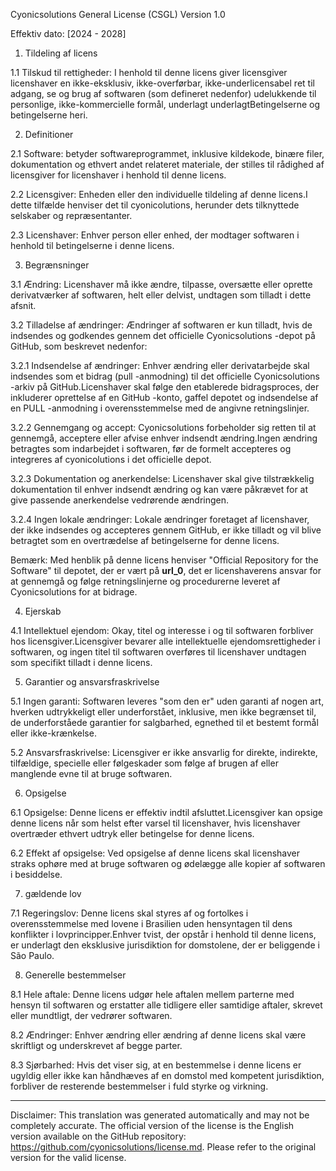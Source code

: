 Cyonicsolutions General License (CSGL)
Version 1.0

Effektiv dato: [2024 - 2028]

1. Tildeling af licens

1.1 Tilskud til rettigheder: I henhold til denne licens giver licensgiver licenshaver en ikke-eksklusiv, ikke-overførbar, ikke-underlicensabel ret til adgang, se og brug af softwaren (som defineret nedenfor) udelukkende til personlige, ikke-kommercielle formål, underlagt underlagtBetingelserne og betingelserne heri.

2. Definitioner

2.1 Software: betyder softwareprogrammet, inklusive kildekode, binære filer, dokumentation og ethvert andet relateret materiale, der stilles til rådighed af licensgiver for licenshaver i henhold til denne licens.

2.2 Licensgiver: Enheden eller den individuelle tildeling af denne licens.I dette tilfælde henviser det til cyonicolutions, herunder dets tilknyttede selskaber og repræsentanter.

2.3 Licenshaver: Enhver person eller enhed, der modtager softwaren i henhold til betingelserne i denne licens.

3. Begrænsninger

3.1 Ændring: Licenshaver må ikke ændre, tilpasse, oversætte eller oprette derivatværker af softwaren, helt eller delvist, undtagen som tilladt i dette afsnit.

3.2 Tilladelse af ændringer: Ændringer af softwaren er kun tilladt, hvis de indsendes og godkendes gennem det officielle Cyonicsolutions -depot på GitHub, som beskrevet nedenfor:

3.2.1 Indsendelse af ændringer: Enhver ændring eller derivatarbejde skal indsendes som et bidrag (pull -anmodning) til det officielle Cyonicsolutions -arkiv på GitHub.Licenshaver skal følge den etablerede bidragsproces, der inkluderer oprettelse af en GitHub -konto, gaffel depotet og indsendelse af en PULL -anmodning i overensstemmelse med de angivne retningslinjer.

3.2.2 Gennemgang og accept: Cyonicsolutions forbeholder sig retten til at gennemgå, acceptere eller afvise enhver indsendt ændring.Ingen ændring betragtes som indarbejdet i softwaren, før de formelt accepteres og integreres af cyonicolutions i det officielle depot.

3.2.3 Dokumentation og anerkendelse: Licenshaver skal give tilstrækkelig dokumentation til enhver indsendt ændring og kan være påkrævet for at give passende anerkendelse vedrørende ændringen.

3.2.4 Ingen lokale ændringer: Lokale ændringer foretaget af licenshaver, der ikke indsendes og accepteres gennem GitHub, er ikke tilladt og vil blive betragtet som en overtrædelse af betingelserne for denne licens.

Bemærk: Med henblik på denne licens henviser "Official Repository for the Software" til depotet, der er vært på __url_0__, det er licenshaverens ansvar for at gennemgå og følge retningslinjerne og procedurerne leveret af Cyonicsolutions for at bidrage.

4. Ejerskab

4.1 Intellektuel ejendom: Okay, titel og interesse i og til softwaren forbliver hos licensgiver.Licensgiver bevarer alle intellektuelle ejendomsrettigheder i softwaren, og ingen titel til softwaren overføres til licenshaver undtagen som specifikt tilladt i denne licens.

5. Garantier og ansvarsfraskrivelse

5.1 Ingen garanti: Softwaren leveres "som den er" uden garanti af nogen art, hverken udtrykkeligt eller underforstået, inklusive, men ikke begrænset til, de underforståede garantier for salgbarhed, egnethed til et bestemt formål eller ikke-krænkelse.

5.2 Ansvarsfraskrivelse: Licensgiver er ikke ansvarlig for direkte, indirekte, tilfældige, specielle eller følgeskader som følge af brugen af ​​eller manglende evne til at bruge softwaren.

6. Opsigelse

6.1 Opsigelse: Denne licens er effektiv indtil afsluttet.Licensgiver kan opsige denne licens når som helst efter varsel til licenshaver, hvis licenshaver overtræder ethvert udtryk eller betingelse for denne licens.

6.2 Effekt af opsigelse: Ved opsigelse af denne licens skal licenshaver straks ophøre med at bruge softwaren og ødelægge alle kopier af softwaren i besiddelse.

7. gældende lov

7.1 Regeringslov: Denne licens skal styres af og fortolkes i overensstemmelse med lovene i Brasilien uden hensyntagen til dens konflikter i lovprincipper.Enhver tvist, der opstår i henhold til denne licens, er underlagt den eksklusive jurisdiktion for domstolene, der er beliggende i São Paulo.

8. Generelle bestemmelser

8.1 Hele aftale: Denne licens udgør hele aftalen mellem parterne med hensyn til softwaren og erstatter alle tidligere eller samtidige aftaler, skrevet eller mundtligt, der vedrører softwaren.

8.2 Ændringer: Enhver ændring eller ændring af denne licens skal være skriftligt og underskrevet af begge parter.

8.3 Sjørbarhed: Hvis det viser sig, at en bestemmelse i denne licens er ugyldig eller ikke kan håndhæves af en domstol med kompetent jurisdiktion, forbliver de resterende bestemmelser i fuld styrke og virkning.

---
Disclaimer: This translation was generated automatically and may not be completely accurate. The official version of the license is the English version available on the GitHub repository: https://github.com/cyonicsolutions/license.md. Please refer to the original version for the valid license.